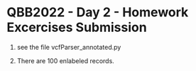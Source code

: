 # QBB2022 - Day 2 - Homework Excercises Submission

1. see the file vcfParser_annotated.py

2. There are 100 enlabeled records.
